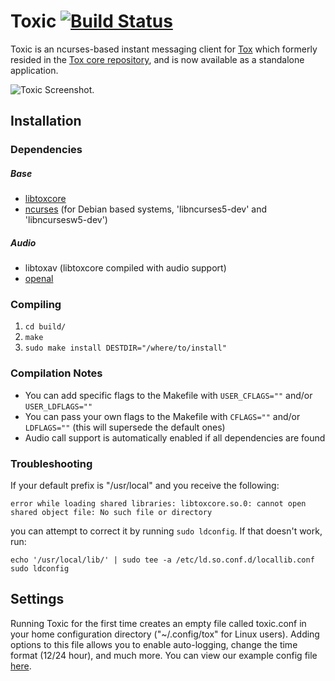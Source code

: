 # Toxic [![Build Status](https://travis-ci.org/Tox/toxic.png?branch=master)](https://travis-ci.org/Tox/toxic)
Toxic is an ncurses-based instant messaging client for [Tox](https://tox.im) which formerly resided in the [Tox core repository](https://github.com/irungentoo/toxcore), and is now available as a standalone application.

![Toxic Screenshot](http://i.imgur.com/hL7WhVl.png "Main Screen").

## Installation

### Dependencies
##### Base
* [libtoxcore](https://github.com/irungentoo/toxcore)
* [ncurses](https://www.gnu.org/software/ncurses) (for Debian based systems, 'libncurses5-dev' and 'libncursesw5-dev')

##### Audio
* libtoxav (libtoxcore compiled with audio support)
* [openal](http://openal.org)

### Compiling
1. `cd build/`
2. `make`
3. `sudo make install DESTDIR="/where/to/install"`

### Compilation Notes
* You can add specific flags to the Makefile with `USER_CFLAGS=""` and/or `USER_LDFLAGS=""`
* You can pass your own flags to the Makefile with `CFLAGS=""` and/or `LDFLAGS=""` (this will supersede the default ones)
* Audio call support is automatically enabled if all dependencies are found

### Troubleshooting
If your default prefix is "/usr/local" and you receive the following:
```
error while loading shared libraries: libtoxcore.so.0: cannot open shared object file: No such file or directory
```
you can attempt to correct it by running `sudo ldconfig`. If that doesn't work, run:
```
echo '/usr/local/lib/' | sudo tee -a /etc/ld.so.conf.d/locallib.conf
sudo ldconfig
```

## Settings
Running Toxic for the first time creates an empty file called toxic.conf in your home configuration directory ("~/.config/tox" for Linux users). Adding options to this file allows you to enable auto-logging, change the time format (12/24 hour), and much more.
You can view our example config file [here](misc/toxic.conf).

